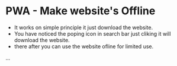 # PWA - Make website's Offline

- It works on simple principle it just download the website.
- You have noticed the poping icon in search bar just cliking it will download the website.
- there after you can use the website ofline for limited use.

...
